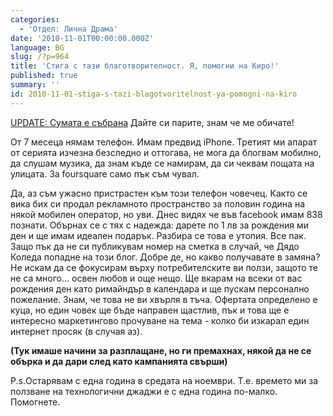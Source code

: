 ```yaml
---
categories:
  - 'Отдел: Лична Драма'
date: '2010-11-01T00:00:00.000Z'
language: BG
slug: /?p=964
title: 'Стига с тази благотворителност. Я, помогни на Киро!'
published: true
summary: ''
id: 2010-11-01-stiga-s-tazi-blagotvoritelnost-ya-pomogni-na-kiro
---
```


[UPDATE: Сумата е събрана](http://kiro.bg/?p=1017) Дайте си парите, знам че ме обичате!


От 7 месеца нямам телефон. Имам предвид iPhone. Третият ми апарат от серията изчезна безследно и оттогава, не мога да блогвам мобилно, да слушам музика, да знам къде се намирам, да си чеквам пощата на улицата. За foursquare само пък съм чувал.


Да, аз съм ужасно пристрастен към този телефон човечец. Както се вика бих си продал рекламното пространство за половин година на някой мобилен оператор, но уви. Днес видях че във facebook имам 838 познати. Обърнах се с тях с надежда: дарете по 1 лв за рождения ми ден и ще имам идеален подарък. Разбира се това е утопия. Все пак. Защо пък да не си публикувам номер на сметка в случай, че Дядо Коледа попадне на този блог. Добре де, но какво получавате в замяна? Не искам да се фокусирам върху потребителските ви ползи, защото те не са много... освен любов и още нещо. Ще вкарам на всеки от вас рождения ден като римайндър в календара и ще пускам персонално пожелание. Знам, че това не ви хвърля в тъча. Офертата определено е куца, но един човек ще бъде направен щастлив, пък и това ще е интересно маркетингово прочуване на тема - колко би изкарал един интернет просяк (в случая аз).

**(Тук имаше начини за разплащане, но ги премахнах, някой да не се обърка и да дари след като кампанията свърши)**


P.s.Остарявам с една година в средата на ноември. Т.е. времето ми за ползване на технологични джаджи е с една година по-малко. Помогнете.
